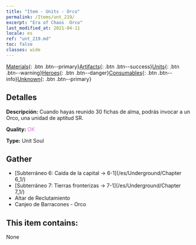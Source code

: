 ```yaml
---
title: "Item - Units - Orco"
permalink: /Items/unt_219/
excerpt: "Era of Chaos  Orco"
last_modified_at: 2021-04-11
locale: es
ref: "unt_219.md"
toc: false
classes: wide
---
```

 [Materials](/es/Items/){: .btn .btn--primary}[Artifacts](/es/Items/Artifacts/){: .btn .btn--success}[Units](/es/Items/Units/){: .btn .btn--warning}[Heroes](/es/Items/Heroes/){: .btn .btn--danger}[Consumables](/es/Items/Consumables/){: .btn .btn--info}[Unknown](/es/Items/Unknown/){: .btn .btn--primary}

## Detalles
 **Descripción:** Cuando hayas reunido 30 fichas de alma, podrás invocar a un Orco, una unidad de aptitud SR.

 **Quality:** <span style="color: #DA70D6">OK</span>

 **Type:** Unit Soul

## Gather

*    [Subterráneo 6: Caída de la capital -> 6-1](/es/Underground/Chapter 6_1/) 
*    [Subterráneo 7: Tierras fronterizas -> 7-1](/es/Underground/Chapter 7_1/) 
*    Altar de Reclutamiento 
*    Canjeo de Barracones - Orco 

## This item contains:

  None

